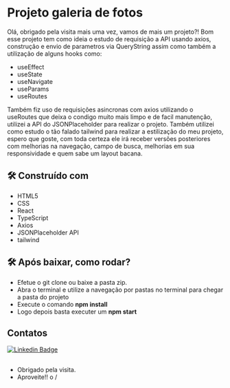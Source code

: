 # Projeto galeria de fotos

Olá, obrigado pela visita mais uma vez, vamos de mais um projeto?! Bom esse projeto tem como ideia o estudo de requisição a API usando axios, construção e envio de parametros via QueryString assim como também a utilização de alguns hooks como:
* useEffect
* useState
* useNavigate
* useParams
* useRoutes

Também fiz uso de requisições asincronas com axios utilizando o useRoutes que deixa o condigo muito mais limpo e de facil manutenção, utilizei a API do JSONPlaceholder para realizar o projeto.
Também utilizei como estudo o tão falado tailwind para realizar a estilização do meu projeto, espero que goste, com toda certeza ele irá receber versões posteriores com melhorias na navegação, campo de busca, melhorias em sua responsividade e quem sabe um layout bacana.

## 🛠️ Construído com
* HTML5
* CSS
* React
* TypeScript
* Axios
* JSONPlaceholder API
* tailwind

## 🛠️ Após baixar, como rodar?
* Efetue o git clone ou baixe a pasta zip.
* Abra o  terminal e utilize a navegação por pastas no terminal para chegar a pasta do projeto
* Execute o comando **npm install**
* Logo depois basta executer um **npm start**  

## Contatos
[![Linkedin Badge](https://img.shields.io/badge/-LinkedIn-blue?style=flat-square&logo=Linkedin&logoColor=white&link=https://www.linkedin.com/in/caio-souza-07754415b/)]( https://www.linkedin.com/in/caio-souza-07754415b/)
## 
- Obrigado pela visita.
- Aproveite!! o /
